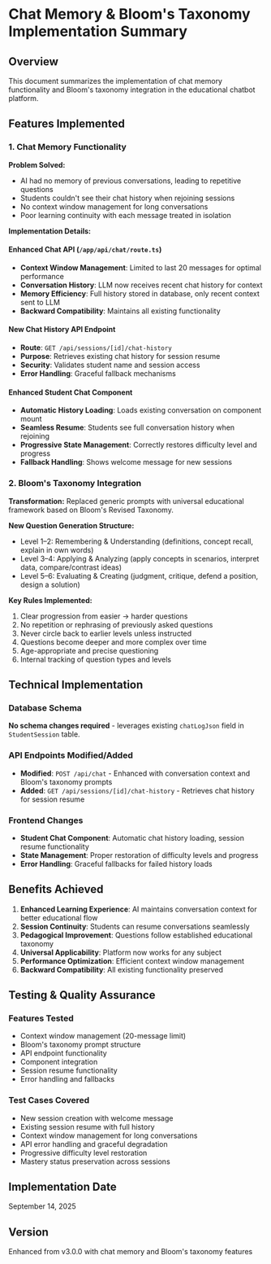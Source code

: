 
# Chat Memory & Bloom's Taxonomy Implementation Summary

## Overview
This document summarizes the implementation of chat memory functionality and Bloom's taxonomy integration in the educational chatbot platform.

## Features Implemented

### 1. Chat Memory Functionality

**Problem Solved:**
- AI had no memory of previous conversations, leading to repetitive questions
- Students couldn't see their chat history when rejoining sessions
- No context window management for long conversations
- Poor learning continuity with each message treated in isolation

**Implementation Details:**

#### Enhanced Chat API (`/app/api/chat/route.ts`)
- **Context Window Management**: Limited to last 20 messages for optimal performance
- **Conversation History**: LLM now receives recent chat history for context
- **Memory Efficiency**: Full history stored in database, only recent context sent to LLM
- **Backward Compatibility**: Maintains all existing functionality

#### New Chat History API Endpoint
- **Route**: `GET /api/sessions/[id]/chat-history`
- **Purpose**: Retrieves existing chat history for session resume
- **Security**: Validates student name and session access
- **Error Handling**: Graceful fallback mechanisms

#### Enhanced Student Chat Component
- **Automatic History Loading**: Loads existing conversation on component mount
- **Seamless Resume**: Students see full conversation history when rejoining
- **Progressive State Management**: Correctly restores difficulty level and progress
- **Fallback Handling**: Shows welcome message for new sessions

### 2. Bloom's Taxonomy Integration

**Transformation:**
Replaced generic prompts with universal educational framework based on Bloom's Revised Taxonomy.

**New Question Generation Structure:**
- Level 1–2: Remembering & Understanding (definitions, concept recall, explain in own words)
- Level 3–4: Applying & Analyzing (apply concepts in scenarios, interpret data, compare/contrast ideas)
- Level 5–6: Evaluating & Creating (judgment, critique, defend a position, design a solution)

**Key Rules Implemented:**
1. Clear progression from easier → harder questions
2. No repetition or rephrasing of previously asked questions
3. Never circle back to earlier levels unless instructed
4. Questions become deeper and more complex over time
5. Age-appropriate and precise questioning
6. Internal tracking of question types and levels

## Technical Implementation

### Database Schema
**No schema changes required** - leverages existing `chatLogJson` field in `StudentSession` table.

### API Endpoints Modified/Added
- **Modified**: `POST /api/chat` - Enhanced with conversation context and Bloom's taxonomy prompts
- **Added**: `GET /api/sessions/[id]/chat-history` - Retrieves chat history for session resume

### Frontend Changes
- **Student Chat Component**: Automatic chat history loading, session resume functionality
- **State Management**: Proper restoration of difficulty levels and progress
- **Error Handling**: Graceful fallbacks for failed history loads

## Benefits Achieved

1. **Enhanced Learning Experience**: AI maintains conversation context for better educational flow
2. **Session Continuity**: Students can resume conversations seamlessly
3. **Pedagogical Improvement**: Questions follow established educational taxonomy
4. **Universal Applicability**: Platform now works for any subject
5. **Performance Optimization**: Efficient context window management
6. **Backward Compatibility**: All existing functionality preserved

## Testing & Quality Assurance

### Features Tested
- Context window management (20-message limit)
- Bloom's taxonomy prompt structure
- API endpoint functionality
- Component integration
- Session resume functionality
- Error handling and fallbacks

### Test Cases Covered
- New session creation with welcome message
- Existing session resume with full history
- Context window management for long conversations
- API error handling and graceful degradation
- Progressive difficulty level restoration
- Mastery status preservation across sessions

## Implementation Date
September 14, 2025

## Version
Enhanced from v3.0.0 with chat memory and Bloom's taxonomy features
